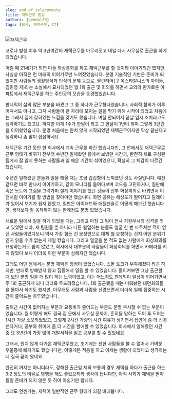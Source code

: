 ```yaml
---
slug: end_of_telecommute
title: 재택근무 종료
authors: [gendalf9]
tags: [회사, 재택근무, IT]
---
```

![재택근무](/img/telecommute.jpeg)

코로나 발생 이후 약 3년여간의 재택근무를 마무리짓고 내일 다시 사무실로 출근을 하게 되었습니다.

<!--truncate-->

어릴 때 21세기가 되면 다들 화상통화를 하고 재택근무를 할 것이라 이야기되긴 했지만, 사실상 아직은 먼 미래의 이야기로만 느껴졌었습니다. 분명 기술적인 기반은 준비가 되었지만 사람들의 생활방식과 인식의 문제 등으로. 팔란티어(구 옥스타칼니스의 아이들, 김민영 저)라는 소설에서 묘사되었던 월 1회 출근 및 회의를 하면서 교외의 한가로운 아파트에서 재택근무를 하는 주인공의 모습을 동경했었습니다.

판데믹이 삶의 많은 부분을 바꿨고 그 중 하나가 근무형태였습니다. 사회적 합의가 이루어져서도 아니고, 그저 사람들이 한 자리에 모이는 일을 막기 위해 시작이 되었고 처음에는 그래서 집에 갖혀있는 느낌을 갖기도 했습니다. 며칠 안되어서 끝날 임시 조치라고도 생각하기도 했고요. 하지만 이게 1주가 한달이 되고 그 한달이 1년이 되며 그렇게 3년간을 이어왔었습니다. 분명 처음에는 원치 않게 시작되었던 재택근무이지만 막상 끝난다고 생각하니 좀 많이 섭섭하네요.

재택근무 기간 동안 한 회사에서 계속 근무를 하긴 했습니다만, 그 안에서도 재택근무로 근무 형태가 바뀌기 전부터 수년간 일해왔던 팀에서 보냈던 시간과, 완전히 새로 구성된 팀에서 잘 알지 못하는 사람들과 일 해온 기간이 섞여있으니, 확실히 그 체감이 다르긴 했습니다.

수년간 일해왔던 분들과 일을 해올 때는 조금 갑갑함이 느껴졌던 것도 사실입니다. 예전같으면 바로 만나서 이야기하고, 같이 모니터를 들여다보며 코드를 고민하거나, 칠판에 혹은 노트에 그림을 그려가며 설계 이야기를 했던 것들이 전부 화상회의로 바뀌면서 이전처럼 이야기를 할 방법을 찾아야만 했습니다. 화면 공유는 해상도가 떨어지고 딜레이가 있어서 보기가 쉽지 않았고, 칠판은 아이패드와 애플펜슬로 어떻게 해보긴 했습니다만, 생각보다 잘 동작하지 않는 한계점도 분명 있었습니다.

새로운 팀에서 일을 하게 되었을 때는, 그리고 마침 그 팀이 전사 지원부서의 성격을 띄고 있었던 터라, 새 팀원들 뿐 아니라 다른 협업하는 분들도 얼굴 한 번 마주쳐본 적이 없던 사람들이었다보니 역시 가장 힘든 건 문장만으로 대체 뭘 요청하는 건지 어떤 분위기인지 읽을 수가 없는게 제일 컸습니다. 그리고 얼굴을 본 적도 없는 사람에게 화상회의를 요청하는거도 쉽지 않았고, 회사에서 대부분의 사람들이 화상회의를 하면서 카메라를 켜지 않았다 보니 더더욱 이런 부분이 심해지긴 했습니다.

그래도 어떤 점에서는 분명 재택은 장점이 있었습니다. 스몰 토크가 부족해졌다 라곤 하지만, 반대로 방해받지 않고 집중해서 일을 할 수 있었습니다. 돌이켜보면 그냥 출근할 때 보단 분명 일을 더 많이 하는 느낌이었고, 이는 어느정도 판데믹이 일상이 되어가면서 주 1회 출근하게 되니 더더욱 두드려졌습니다. 1회 출근했을 때는 미뤄놨던 대면회의들을 몰아서 하기도 했지만, 아무래도 사람과 사람을 신경쓰면서 더더욱 일에 집중하는 시간이 줄어드는 하루였습니다.

출퇴근 시간이 없어지는 부분과 교통비가 줄어드는 부분도 분명 무시할 수 없는 부분이었습니다. 뭘 어떻게 해도 결국 집 문에서 사무실 문까지, 흔히들 말하는 도어 투 도어는 1시간 가량 소모되었었고, 그렇게 2시간 가량의 시간 여유가 생기면서 집안에 좀 더 신경쓴다거나, 공부와 취미에 좀 더 시간을 할애할 수 있었습니다. 회사에서 일해왔던 시간 중 요 3년간이 가장 많이 개발서적을 읽고 공부를 할 수 있었네요.

그래서, 원치 않게 다가온 재택근무였고, 초기에는 친한 사람들을 볼 수 없어서 가벼운 우울증에 빠지기도 했습니다만, 어떻게든 적응을 하고 이제는 생활이 되었다고 생각하는데 결국 끝이 왔네요.

완전히 까지는 아니더라도, 정해진 출근일 제외 보통의 경우 재택을 하다가 출근을 하는 3:2 정도의 비율로 병행을 해도 좋았으리라 생각이 듭니다만, 아직 사회가 재택을 받아들일 준비가 되지 않은 듯 하여 아쉽기만 합니다.

그래도 언젠가는, 재택이 일반적인 근무 형태가 되길 바래봅니다.